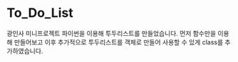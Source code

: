 # To_Do_List

광인사 미니프로젝트
파이썬을 이용해 투두리스트를 만들었습니다.
먼저 함수만을 이용해 만들어보고 이후 추가적으로 투두리스트를 객체로 만들어 사용할 수 있게 class를 추가하였습니다.
